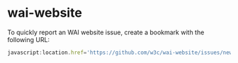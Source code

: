 # wai-website

To quickly report an WAI website issue, create a bookmark with the following URL:

```javascript
javascript:location.href='https://github.com/w3c/wai-website/issues/new?body=['+encodeURIComponent(location.href)+']('+encodeURIComponent(document.title)+')&title=['+encodeURIComponent(document.title)+'] '
```
